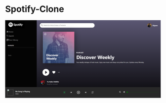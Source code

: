 # Spotify-Clone
<img src="https://raw.githubusercontent.com/dipam11/Spotify-Clone/gh-pages/sPOTIFY%20cLONE.png">

